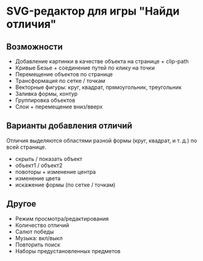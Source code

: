 # SVG-редактор для игры "Найди отличия"

## Возможности

- Добавление картинки в качестве объекта на странице + clip-path
- Кривые Безье + соединение путей по клику на точки
- Перемещение объектов по странице
- Трансформация по сетке / точкам
- Векторные фигуры: круг, квадрат, прямоугольник, треугольник
- Заливка формы, контур
- Группировка объектов
- Слои + перемещение вниз/вверх

## Варианты добавления отличий
Отличия выделяются областями разной формы (круг, квадрат, и т. д.) по всей странице.

- скрыть / показать объект
- объект1 / объект2
- повоторы + изменение центра
- изменение цвета
- искажение формы (по сетке / точкам)

## Другое
- Режим просмотра/редактирования
- Количество отличий
- Салют победы
- Музыка: вкл/выкл
- Повторить поиск
- Наборы предустановленных предметов